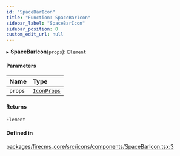 ```yaml
---
id: "SpaceBarIcon"
title: "Function: SpaceBarIcon"
sidebar_label: "SpaceBarIcon"
sidebar_position: 0
custom_edit_url: null
---
```


▸ **SpaceBarIcon**(`props`): `Element`

#### Parameters

| Name | Type |
| :------ | :------ |
| `props` | [`IconProps`](../types/IconProps.md) |

#### Returns

`Element`

#### Defined in

[packages/firecms_core/src/icons/components/SpaceBarIcon.tsx:3](https://github.com/FireCMSco/firecms/blob/d45f3739/packages/firecms_core/src/icons/components/SpaceBarIcon.tsx#L3)
